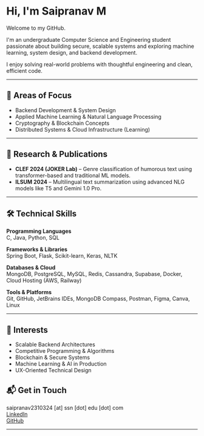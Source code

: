 # Hi, I'm Saipranav M

Welcome to my GitHub.

I'm an undergraduate Computer Science and Engineering student passionate about building secure, scalable systems and exploring machine learning, system design, and backend development.

I enjoy solving real-world problems with thoughtful engineering and clean, efficient code.

---

## 🔬 Areas of Focus

- Backend Development & System Design  
- Applied Machine Learning & Natural Language Processing  
- Cryptography & Blockchain Concepts  
- Distributed Systems & Cloud Infrastructure (Learning)

---

## 🧠 Research & Publications

- **CLEF 2024 (JOKER Lab)** – Genre classification of humorous text using transformer-based and traditional ML models.  
- **ILSUM 2024** – Multilingual text summarization using advanced NLG models like T5 and Gemini 1.0 Pro.

---

## 🛠 Technical Skills

**Programming Languages**  
C, Java, Python, SQL  

**Frameworks & Libraries**  
Spring Boot, Flask, Scikit-learn, Keras, NLTK  

**Databases & Cloud**  
MongoDB, PostgreSQL, MySQL, Redis, Cassandra, Supabase, Docker, Cloud Hosting (AWS, Railway)  

**Tools & Platforms**  
Git, GitHub, JetBrains IDEs, MongoDB Compass, Postman, Figma, Canva, Linux  

---

## 🧭 Interests

- Scalable Backend Architectures  
- Competitive Programming & Algorithms  
- Blockchain & Secure Systems  
- Machine Learning & AI in Production  
- UX-Oriented Technical Design  


## 📬 Get in Touch

saipranav2310324 [at] ssn [dot] edu [dot] com  
[LinkedIn](https://www.linkedin.com/in/saipranav-m/)  
[GitHub](https://github.com/AvGeeky)

---
